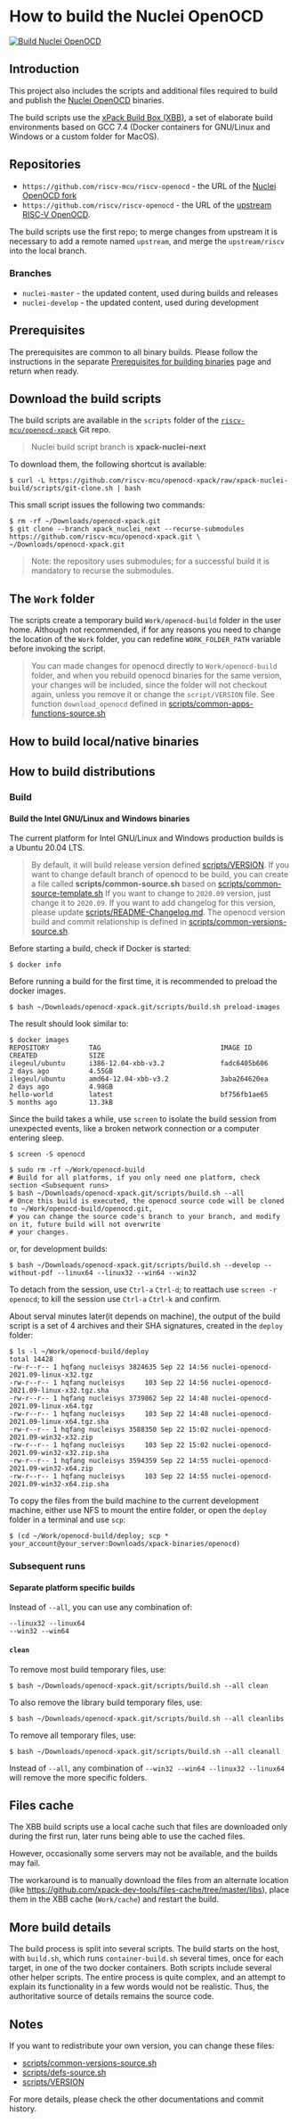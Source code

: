 # How to build the Nuclei OpenOCD

[![Build Nuclei OpenOCD](https://github.com/riscv-mcu/openocd-xpack/workflows/Build%20Nuclei%20OpenOCD/badge.svg)](https://github.com/riscv-mcu/openocd-xpack/actions)

## Introduction

This project also includes the scripts and additional files required to
build and publish the
[Nuclei OpenOCD](https://github.com/riscv-mcu/riscv-openocd) binaries.

The build scripts use the
[xPack Build Box (XBB)](https://github.com/xpack/xpack-build-box),
a set of elaborate build environments based on GCC 7.4 (Docker containers
for GNU/Linux and Windows or a custom folder for MacOS).

## Repositories

- `https://github.com/riscv-mcu/riscv-openocd` - the URL of the
  [Nuclei OpenOCD fork](https://github.com/riscv-mcu/riscv-openocd)
- `https://github.com/riscv/riscv-openocd` - the URL of the
  [upstream RISC-V OpenOCD](https://github.com/riscv/riscv-openocd).

The build scripts use the first repo; to merge
changes from upstream it is necessary to add a remote named
`upstream`, and merge the `upstream/riscv` into the local branch.

### Branches

- `nuclei-master` - the updated content, used during builds and releases
- `nuclei-develop` - the updated content, used during development

## Prerequisites

The prerequisites are common to all binary builds. Please follow the
instructions in the separate
[Prerequisites for building binaries](https://xpack.github.io/xbb/prerequisites/)
page and return when ready.

## Download the build scripts

The build scripts are available in the `scripts` folder of the
[`riscv-mcu/openocd-xpack`](https://github.com/riscv-mcu/openocd-xpack)
Git repo.

> Nuclei build script branch is **xpack-nuclei-next**

To download them, the following shortcut is available:

```console
$ curl -L https://github.com/riscv-mcu/openocd-xpack/raw/xpack-nuclei-build/scripts/git-clone.sh | bash
```

This small script issues the following two commands:

```console
$ rm -rf ~/Downloads/openocd-xpack.git
$ git clone --branch xpack_nuclei_next --recurse-submodules https://github.com/riscv-mcu/openocd-xpack.git \
~/Downloads/openocd-xpack.git
```

> Note: the repository uses submodules; for a successful build it is
> mandatory to recurse the submodules.


## The `Work` folder

The scripts create a temporary build `Work/openocd-build` folder in
the user home. Although not recommended, if for any reasons you need to
change the location of the `Work` folder,
you can redefine `WORK_FOLDER_PATH` variable before invoking the script.

> You can made changes for openocd directly to `Work/openocd-build` folder,
> and when you rebuild openocd binaries for the same version, your changes
> will be included, since the folder will not checkout again, unless you
> remove it or change the `script/VERSION` file.
> See function `download_openocd` defined in [scripts/common-apps-functions-source.sh](scripts/common-apps-functions-source.sh)

## How to build local/native binaries

## How to build distributions

### Build

#### Build the Intel GNU/Linux and Windows binaries

The current platform for Intel GNU/Linux and Windows production builds is a
Ubuntu 20.04 LTS.

> By default, it will build release version defined [scripts/VERSION](scripts/VERSION).
> If you want to change default branch of openocd to be build, you can create a file called **scripts/common-source.sh** based on [scripts/common-source-template.sh](scripts/common-source-template.sh)
> If you want to change to `2020.09` version, just change it to `2020.09`.
> If you want to add changelog for this version, please update [scripts/README-Changelog.md](scripts/README-Changelog.md).
> The openocd version build and commit relationship is defined in [scripts/common-versions-source.sh](scripts/common-versions-source.sh).

Before starting a build, check if Docker is started:

```console
$ docker info
```

Before running a build for the first time, it is recommended to preload the
docker images.

```console
$ bash ~/Downloads/openocd-xpack.git/scripts/build.sh preload-images
```

The result should look similar to:

```console
$ docker images
REPOSITORY          TAG                              IMAGE ID            CREATED             SIZE
ilegeul/ubuntu      i386-12.04-xbb-v3.2              fadc6405b606        2 days ago          4.55GB
ilegeul/ubuntu      amd64-12.04-xbb-v3.2             3aba264620ea        2 days ago          4.98GB
hello-world         latest                           bf756fb1ae65        5 months ago        13.3kB
```

Since the build takes a while, use `screen` to isolate the build session
from unexpected events, like a broken
network connection or a computer entering sleep.

```console
$ screen -S openocd

$ sudo rm -rf ~/Work/openocd-build
# Build for all platforms, if you only need one platform, check section <Subsequent runs>
$ bash ~/Downloads/openocd-xpack.git/scripts/build.sh --all
# Once this build is executed, the openocd source code will be cloned to ~/Work/openocd-build/openocd.git,
# you can change the source code's branch to your branch, and modify on it, future build will not overwrite
# your changes.
```

or, for development builds:

```console
$ bash ~/Downloads/openocd-xpack.git/scripts/build.sh --develop --without-pdf --linux64 --linux32 --win64 --win32
```

To detach from the session, use `Ctrl-a` `Ctrl-d`; to reattach use
`screen -r openocd`; to kill the session use `Ctrl-a` `Ctrl-k` and confirm.

About serval minutes later(it depends on machine), the output of the build script is a set of 4
archives and their SHA signatures, created in the `deploy` folder:

```console
$ ls -l ~/Work/openocd-build/deploy
total 14428
-rw-r--r-- 1 hqfang nucleisys 3824635 Sep 22 14:56 nuclei-openocd-2021.09-linux-x32.tgz
-rw-r--r-- 1 hqfang nucleisys     103 Sep 22 14:56 nuclei-openocd-2021.09-linux-x32.tgz.sha
-rw-r--r-- 1 hqfang nucleisys 3739862 Sep 22 14:48 nuclei-openocd-2021.09-linux-x64.tgz
-rw-r--r-- 1 hqfang nucleisys     103 Sep 22 14:48 nuclei-openocd-2021.09-linux-x64.tgz.sha
-rw-r--r-- 1 hqfang nucleisys 3588350 Sep 22 15:02 nuclei-openocd-2021.09-win32-x32.zip
-rw-r--r-- 1 hqfang nucleisys     103 Sep 22 15:02 nuclei-openocd-2021.09-win32-x32.zip.sha
-rw-r--r-- 1 hqfang nucleisys 3594359 Sep 22 14:55 nuclei-openocd-2021.09-win32-x64.zip
-rw-r--r-- 1 hqfang nucleisys     103 Sep 22 14:55 nuclei-openocd-2021.09-win32-x64.zip.sha
```

To copy the files from the build machine to the current development
machine, either use NFS to mount the entire folder, or open the `deploy`
folder in a terminal and use `scp`:

```console
$ (cd ~/Work/openocd-build/deploy; scp * your_account@your_server:Downloads/xpack-binaries/openocd)
```

### Subsequent runs

#### Separate platform specific builds

Instead of `--all`, you can use any combination of:

```
--linux32 --linux64
--win32 --win64 
```

#### `clean`

To remove most build temporary files, use:

```console
$ bash ~/Downloads/openocd-xpack.git/scripts/build.sh --all clean
```

To also remove the library build temporary files, use:

```console
$ bash ~/Downloads/openocd-xpack.git/scripts/build.sh --all cleanlibs
```

To remove all temporary files, use:

```console
$ bash ~/Downloads/openocd-xpack.git/scripts/build.sh --all cleanall
```

Instead of `--all`, any combination of `--win32 --win64 --linux32 --linux64`
will remove the more specific folders.

## Files cache

The XBB build scripts use a local cache such that files are downloaded only
during the first run, later runs being able to use the cached files.

However, occasionally some servers may not be available, and the builds
may fail.

The workaround is to manually download the files from an alternate
location (like
https://github.com/xpack-dev-tools/files-cache/tree/master/libs),
place them in the XBB cache (`Work/cache`) and restart the build.

## More build details

The build process is split into several scripts. The build starts on
the host, with `build.sh`, which runs `container-build.sh` several
times, once for each target, in one of the two docker containers.
Both scripts include several other helper scripts. The entire process
is quite complex, and an attempt to explain its functionality in a few
words would not be realistic. Thus, the authoritative source of details
remains the source code.

## Notes

If you want to redistribute your own version, you can change these files:

* [scripts/common-versions-source.sh](scripts/common-versions-source.sh)
* [scripts/defs-source.sh](scripts/defs-source.sh)
* [scripts/VERSION](scripts/VERSION)

For more details, please check the other documentations and commit history.